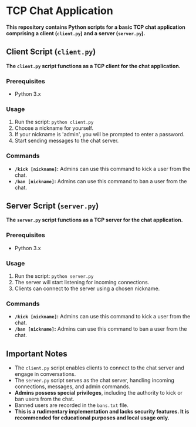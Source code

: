 # TCP Chat Application

**This repository contains Python scripts for a basic TCP chat application comprising a client (`client.py`) and a server (`server.py`).**

## Client Script (`client.py`)

**The `client.py` script functions as a TCP client for the chat application.**

### Prerequisites

- Python 3.x

### Usage

1. Run the script: `python client.py`
2. Choose a nickname for yourself.
3. If your nickname is 'admin', you will be prompted to enter a password.
4. Start sending messages to the chat server.

### Commands

- **`/kick [nickname]`:** Admins can use this command to kick a user from the chat.
- **`/ban [nickname]`:** Admins can use this command to ban a user from the chat.

## Server Script (`server.py`)

**The `server.py` script functions as a TCP server for the chat application.**

### Prerequisites

- Python 3.x

### Usage

1. Run the script: `python server.py`
2. The server will start listening for incoming connections.
3. Clients can connect to the server using a chosen nickname.

### Commands

- **`/kick [nickname]`:** Admins can use this command to kick a user from the chat.
- **`/ban [nickname]`:** Admins can use this command to ban a user from the chat.

## Important Notes

- The `client.py` script enables clients to connect to the chat server and engage in conversations.
- The `server.py` script serves as the chat server, handling incoming connections, messages, and admin commands.
- **Admins possess special privileges**, including the authority to kick or ban users from the chat.
- Banned users are recorded in the `bans.txt` file.
- **This is a rudimentary implementation and lacks security features. It is recommended for educational purposes and local usage only.**

